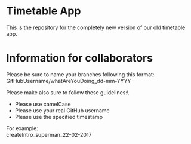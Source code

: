 # Timetable App
This is the repository for the completely new version of our old timetable app.

# Information for collaborators
Please be sure to name your branches following this format:\
GitHubUsername/whatAreYouDoing_dd-mm-YYYY

Please make also sure to follow these guidelines:\
* Please use camelCase
* Please use your real GitHub username
* Please use the specified timestamp

For example:\
createIntro_superman_22-02-2017